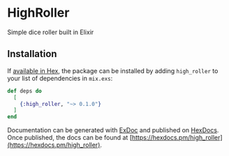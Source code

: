 # HighRoller

Simple dice roller built in Elixir

## Installation

If [available in Hex](https://hex.pm/docs/publish), the package can be installed
by adding `high_roller` to your list of dependencies in `mix.exs`:

```elixir
def deps do
  [
    {:high_roller, "~> 0.1.0"}
  ]
end
```

Documentation can be generated with [ExDoc](https://github.com/elixir-lang/ex_doc)
and published on [HexDocs](https://hexdocs.pm). Once published, the docs can
be found at [https://hexdocs.pm/high_roller](https://hexdocs.pm/high_roller).

